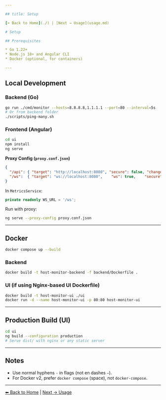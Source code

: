 ```yaml
---

## title: Setup

[⬅ Back to Home](./) | [Next → Usage](usage.md)

# Setup

## Prerequisites

* Go 1.22+
* Node.js 18+ and Angular CLI
* Docker (optional, for containers)

---
```


## Local Development

### Backend (Go)

```bash
go run ./cmd/monitor --hosts=8.8.8.8,1.1.1.1 --port=80 --interval=5s
# Or from backend folder
./scripts/ping-many.sh
```

### Frontend (Angular)

```bash
cd ui
npm install
ng serve
```

**Proxy Config (`proxy.conf.json`)**

```json
{
  "/api": { "target": "http://localhost:8080", "secure": false, "changeOrigin": true, "logLevel": "debug" },
  "/ws":  { "target": "ws://localhost:8080",    "ws": true,    "secure": false, "changeOrigin": true, "logLevel": "debug" }
}
```

In `MetricsService`:

```ts
private readonly WS_URL = '/ws';
```

Run with proxy:

```bash
ng serve --proxy-config proxy.conf.json
```

---

## Docker

```bash
docker compose up --build
```

### Backend

```bash
docker build -t host-monitor-backend -f backend/Dockerfile .
```

### UI (if using Nginx-based UI Dockerfile)

```bash
docker build -t host-monitor-ui ./ui
docker run -d --name host-monitor-ui -p 80:80 host-monitor-ui
```

---

## Production Build (UI)

```bash
cd ui
ng build --configuration production
# Serve dist/ with nginx or any static server
```

---

## Notes

* Use normal hyphens `-` in flags (not en dashes `–`).
* For Docker v2, prefer `docker compose` (space), not `docker-compose`.

---

[⬅ Back to Home](./) | [Next → Usage](usage.md)
